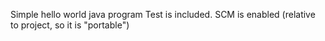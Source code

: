 Simple hello world java program
Test is included.
SCM is enabled (relative to project, so it is "portable")
